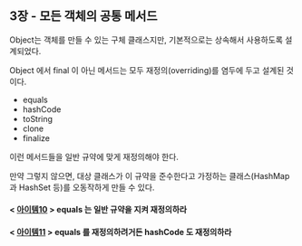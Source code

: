 ## 3장 - 모든 객체의 공통 메서드

Object는 객체를 만들 수 있는 구체 클래스지만, 기본적으로는 상속해서 사용하도록 설계되었다.

Object 에서 final 이 아닌 메서드는 모두 재정의(overriding)를 염두에 두고 설계된 것이다.

- equals
- hashCode
- toString
- clone
- finalize

이런 메서드들을 일반 규약에 맞게 재정의해야 한다.

만약 그렇지 않으면, 대상 클래스가 이 규약을 준수한다고 가정하는 클래스(HashMap 과 HashSet 등)를 오동작하게 만들 수 있다.

#### < [아이템10](https://github.com/ziippy/EffectiveJava/tree/master/src/chapter3/item10) > equals 는 일반 규약을 지켜 재정의하라

#### < [아이템11](https://github.com/ziippy/EffectiveJava/tree/master/src/chapter3/item11) > equals 를 재정의하려거든 hashCode 도 재정의하라